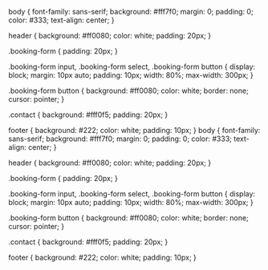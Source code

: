 body {
  font-family: sans-serif;
  background: #fff7f0;
  margin: 0;
  padding: 0;
  color: #333;
  text-align: center;
}

header {
  background: #ff0080;
  color: white;
  padding: 20px;
}

.booking-form {
  padding: 20px;
}

.booking-form input, .booking-form select, .booking-form button {
  display: block;
  margin: 10px auto;
  padding: 10px;
  width: 80%;
  max-width: 300px;
}

.booking-form button {
  background: #ff0080;
  color: white;
  border: none;
  cursor: pointer;
}

.contact {
  background: #fff0f5;
  padding: 20px;
}

footer {
  background: #222;
  color: white;
  padding: 10px;
}
body {
  font-family: sans-serif;
  background: #fff7f0;
  margin: 0;
  padding: 0;
  color: #333;
  text-align: center;
}

header {
  background: #ff0080;
  color: white;
  padding: 20px;
}

.booking-form {
  padding: 20px;
}

.booking-form input, .booking-form select, .booking-form button {
  display: block;
  margin: 10px auto;
  padding: 10px;
  width: 80%;
  max-width: 300px;
}

.booking-form button {
  background: #ff0080;
  color: white;
  border: none;
  cursor: pointer;
}

.contact {
  background: #fff0f5;
  padding: 20px;
}

footer {
  background: #222;
  color: white;
  padding: 10px;
}
